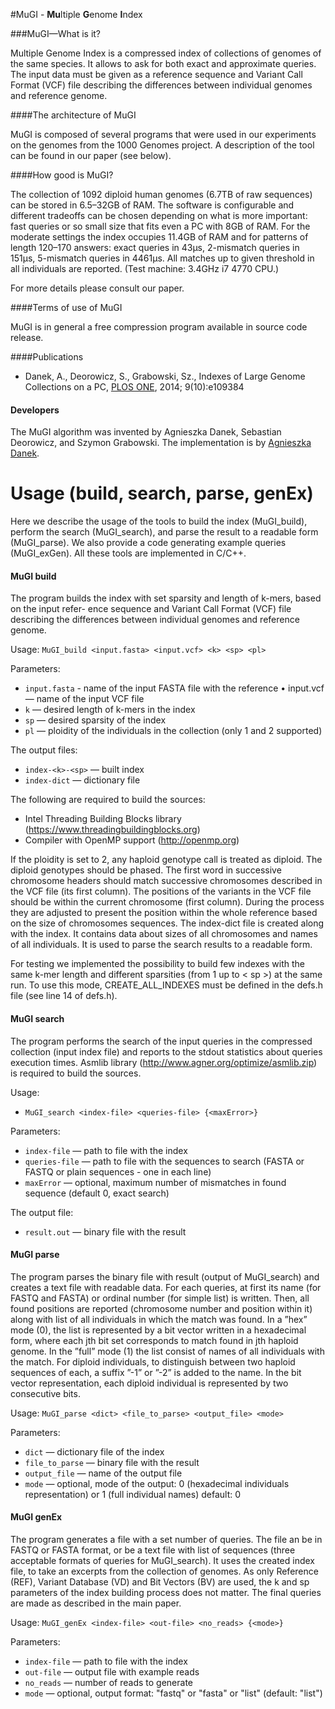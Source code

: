 #MuGI - **Mu**ltiple **G**enome **I**ndex


###MuGI—What is it?

Multiple Genome Index is a compressed index of collections of genomes of the same species. It allows to ask for both exact and approximate queries. The input data must be given as a reference sequence and Variant Call Format (VCF) file describing the differences between individual genomes and reference genome.


####The architecture of  MuGI

MuGI is composed of several programs that were used in our experiments on the genomes from the 1000 Genomes project. A description of the tool can be found in our paper (see below).


####How good is MuGI?

The collection of 1092 diploid human genomes (6.7TB of raw sequences) can be stored in 6.5–32GB of RAM. The software is configurable and different tradeoffs can be chosen depending on what is more important: fast queries or so small size that fits even a PC with 8GB of RAM. For the moderate settings the index occupies 11.4GB of RAM and for patterns of length 120–170 answers: exact queries in 43μs, 2-mismatch queries in 151μs, 5-mismatch queries in 4461μs. All matches up to given threshold in all individuals are reported. (Test machine: 3.4GHz i7 4770 CPU.)

For more details please consult our paper.

####Terms of use of MuGI

MuGI is in general a free compression program available in source code release. 

####Publications

+ Danek, A., Deorowicz, S., Grabowski, Sz., Indexes of Large Genome Collections on a PC, [PLOS ONE](http://journals.plos.org/plosone/article?id=10.1371/journal.pone.0109384), 2014; 9(10):e109384


#### Developers

The MuGI algorithm was invented by Agnieszka Danek, Sebastian Deorowicz, and Szymon Grabowski.
The implementation is by [Agnieszka Danek](https://github.com/agnieszkadanek).


# Usage (build, search, parse, genEx)

Here we describe the usage of the tools to build the index (MuGI_build), perform the search (MuGI_search), and parse the result to a readable form (MuGI_parse). We also provide a code generating example queries (MuGI_exGen). All these tools are implemented in C/C++.

#### MuGI build
The program builds the index with set sparsity and length of k-mers, based on the input refer- ence sequence and Variant Call Format (VCF) file describing the differences between individual genomes and reference genome.

Usage:
```MuGI_build <input.fasta> <input.vcf> <k> <sp> <pl>```

Parameters:
+ ```input.fasta``` - name of the input FASTA file with the reference • input.vcf — name of the input VCF file
+ ```k``` — desired length of k-mers in the index
+ ```sp``` — desired sparsity of the index
+ ```pl``` — ploidity of the individuals in the collection (only 1 and 2 supported) 

The output files:
+ ```index-<k>-<sp>``` — built index 
+ ```index-dict``` — dictionary file

The following are required to build the sources:
- Intel Threading Building Blocks library (https://www.threadingbuildingblocks.org)
- Compiler with OpenMP support (http://openmp.org)

If the ploidity is set to 2, any haploid genotype call is treated as diploid. The diploid genotypes should be phased. The first word in successive chromosome headers should match successive chromosomes described in the VCF file (its first column). The positions of the variants in the VCF file should be within the current chromosome (first column). During the process they are adjusted to present the position within the whole reference based on the size of chromosomes sequences. The index-dict file is created along with the index. It contains data about sizes of all chromosomes and names of all individuals. It is used to parse the search results to a readable form.
 
For testing we implemented the possibility to build few indexes with the same k-mer length and different sparsities (from 1 up to < sp >) at the same run. To use this mode, CREATE_ALL_INDEXES must be defined in the defs.h file (see line 14 of defs.h).

####  MuGI search
The program performs the search of the input queries in the compressed collection (input index file) and reports to the stdout statistics about queries execution times. Asmlib library (http://www.agner.org/optimize/asmlib.zip) is required to build the sources.

Usage:
- ```MuGI_search <index-file> <queries-file> {<maxError>}```

Parameters:
+ ```index-file``` — path to file with the index
+ ```queries-file``` — path to file with the sequences to search (FASTA or FASTQ or plain sequences - one in each line)
+ ```maxError``` — optional, maximum number of mismatches in found sequence (default 0,
exact search)

The output file:
+ ```result.out``` — binary file with the result

#### MuGI parse
The program parses the binary file with result (output of MuGI_search) and creates a text file with readable data.
For each queries, at first its name (for FASTQ and FASTA) or ordinal number (for simple list) is written. Then, all found positions are reported (chromosome number and position within it) along with list of all individuals in which the match was found. In a ”hex” mode (0), the list is represented by a bit vector written in a hexadecimal form, where each jth bit set corresponds to match found in jth haploid genome. In the ”full” mode (1) the list consist of names of all individuals with the match. For diploid individuals, to distinguish between two haploid sequences of each, a suffix ”-1” or ”-2” is added to the name. In the bit vector representation, each diploid individual is represented by two consecutive bits.

Usage:
```MuGI_parse <dict> <file_to_parse> <output_file> <mode>```

Parameters:
+ ```dict``` — dictionary file of the index
+ ```file_to_parse``` — binary file with the result
+ ```output_file``` — name of the output file
+ ```mode``` — optional, mode of the output: 0 (hexadecimal individuals representation) or 1 (full individual names) default: 0
  
#### MuGI genEx
The program generates a file with a set number of queries. The file an be in FASTQ or FASTA format, or be a text file with list of sequences (three acceptable formats of queries for MuGI_search). It uses the created index file, to take an excerpts from the collection of genomes. As only Reference (REF), Variant Database (VD) and Bit Vectors (BV) are used, the k and sp parameters of the index building process does not matter. The final queries are made as described in the main paper.

Usage:
```MuGI_genEx <index-file> <out-file> <no_reads> {<mode>}```

Parameters:
+ ```index-file``` — path to file with the index
+ ```out-file``` — output file with example reads
+ ```no_reads``` — number of reads to generate
+ ```mode``` — optional, output format: "fastq" or "fasta" or "list" (default: "list")
